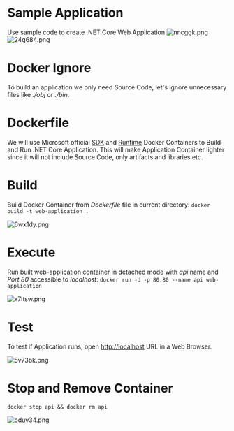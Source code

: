 # Sample Application

Use sample code to create .NET Core Web Application
![nncggk.png](https://img.esteem.app/nncggk.png)
![24q684.png](https://img.esteem.app/24q684.png)

# Docker Ignore
To build an application we only need Source Code, let's ignore unnecessary files like *./obj* or *./bin*.

# Dockerfile
We will use Microsoft official [SDK](https://hub.docker.com/_/microsoft-dotnet-core-sdk/) and [Runtime](https://hub.docker.com/_/microsoft-dotnet-core-aspnet/) Docker Containers to Build and Run .NET Core Application. This will make Application Container lighter since it will not include Source Code, only artifacts and libraries etc.

# Build

Build Docker Container from *Dockerfile* file in current directory:
`docker build -t web-application .`

![6wx1dy.png](https://img.esteem.app/6wx1dy.png)

# Execute

Run built web-application container in detached mode with *api* name and *Port 80* accessible to *localhost*:
`docker run -d -p 80:80 --name api web-application`

![x7ltsw.png](https://img.esteem.app/x7ltsw.png)

# Test

To test if Application runs, open [http://localhost](http://localhost) URL in a Web Browser.

![5v73bk.png](https://img.esteem.app/5v73bk.png)

# Stop and Remove Container

`docker stop api && docker rm api`

![oduv34.png](https://img.esteem.app/oduv34.png)
